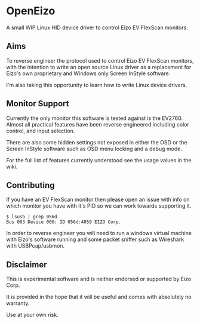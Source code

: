 OpenEizo
========
A small WIP Linux HID device driver to control Eizo EV FlexScan monitors.

Aims
----
To reverse engineer the protocol used to control Eizo EV FlexScan
monitors, with the intention to write an open source Linux
driver as a replacement for Eizo's own proprietary and Windows
only Screen InStyle software.

I'm also taking this opportunity to learn how to write Linux device drivers.

Monitor Support
---------------
Currently the only monitor this software is tested against is the EV2760.
Almost all practical features have been reverse engineered including 
color control, and input selection. 

There are also some hidden settings not exposed in either the OSD or the 
Screen InStyle software such as OSD menu locking and a debug mode.

For the full list of features currently understood see the usage values in the wiki.

Contributing
------------
If you have an EV FlexScan monitor then please open an issue
with info on which monitor you have with it's PID so we can 
work towards supporting it.
```shell
$ lsusb | grep 056d
Bus 003 Device 006: ID 056d:4059 EIZO Corp.
```
In order to reverse engineer you will need to run a windows virtual machine 
with Eizo's software running and some packet sniffer such as Wireshark with 
USBPcap/usbmon.

Disclaimer
----------
This is experimental software and is neither endorsed or
supported by Eizo Corp.

It is provided in the hope that it will be useful and comes
with absolutely no warranty.

Use at your own risk.